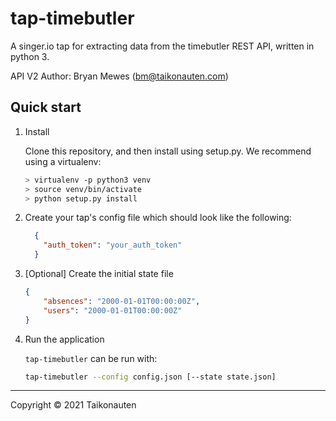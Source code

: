 # tap-timebutler

A singer.io tap for extracting data from the timebutler REST API, written in python 3.

API V2 Author: Bryan Mewes (bm@taikonauten.com)

## Quick start

1. Install

    Clone this repository, and then install using setup.py. We recommend using a virtualenv:

    ```bash
    > virtualenv -p python3 venv
    > source venv/bin/activate
    > python setup.py install
    ```

2. Create your tap's config file which should look like the following:

    ```json
      {
        "auth_token": "your_auth_token"
      }
    ```

3. [Optional] Create the initial state file

    ```json
    {
        "absences": "2000-01-01T00:00:00Z",
        "users": "2000-01-01T00:00:00Z"
    }
    ```

4. Run the application

    `tap-timebutler` can be run with:

    ```bash
    tap-timebutler --config config.json [--state state.json]
    ```

---

Copyright &copy; 2021 Taikonauten
